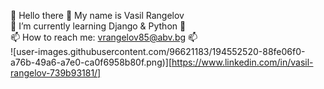 👋 Hello there 👋 My name is Vasil Rangelov  
🌱 I’m currently learning Django & Python 🌱  
📫 How to reach me: vrangelov85@abv.bg 📫  
![user-images.githubusercontent.com/96621183/194552520-88fe06f0-a76b-49a6-a7e0-ca0f6958b80f.png)][https://www.linkedin.com/in/vasil-rangelov-739b93181/]
<!--
**vasskess/vasskess** is a ✨ _special_ ✨ repository because its `README.md` (this file) appears on your GitHub profile.
![linkedin](https://user-images.githubusercontent.com/96621183/194552520-88fe06f0-a76b-49a6-a7e0-ca0f6958b80f.png)
